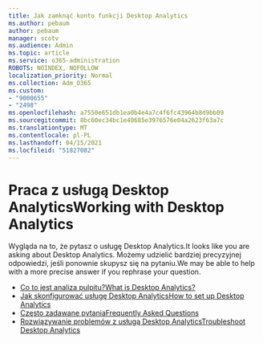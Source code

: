 ```yaml
---
title: Jak zamknąć konto funkcji Desktop Analytics
ms.author: pebaum
author: pebaum
manager: scotv
ms.audience: Admin
ms.topic: article
ms.service: o365-administration
ROBOTS: NOINDEX, NOFOLLOW
localization_priority: Normal
ms.collection: Adm_O365
ms.custom:
- "9000655"
- "2498"
ms.openlocfilehash: a7550e651db1ea0b4e4a7c4f6fc43964b8d9bb09
ms.sourcegitcommit: 8bc60ec34bc1e40685e3976576e04a2623f63a7c
ms.translationtype: MT
ms.contentlocale: pl-PL
ms.lasthandoff: 04/15/2021
ms.locfileid: "51827082"
---
```

# <a name="working-with-desktop-analytics"></a><span data-ttu-id="93cde-102">Praca z usługą Desktop Analytics</span><span class="sxs-lookup"><span data-stu-id="93cde-102">Working with Desktop Analytics</span></span>

<span data-ttu-id="93cde-103">Wygląda na to, że pytasz o usługę Desktop Analytics.</span><span class="sxs-lookup"><span data-stu-id="93cde-103">It looks like you are asking about Desktop Analytics.</span></span> <span data-ttu-id="93cde-104">Możemy udzielić bardziej precyzyjnej odpowiedzi, jeśli ponownie skupysz się na pytaniu.</span><span class="sxs-lookup"><span data-stu-id="93cde-104">We may be able to help with a more precise answer if you rephrase your question.</span></span>

- [<span data-ttu-id="93cde-105">Co to jest analiza pulpitu?</span><span class="sxs-lookup"><span data-stu-id="93cde-105">What is Desktop Analytics?</span></span>](https://docs.microsoft.com/configmgr/desktop-analytics/overview)
- [<span data-ttu-id="93cde-106">Jak skonfigurować usługę Desktop Analytics</span><span class="sxs-lookup"><span data-stu-id="93cde-106">How to set up Desktop Analytics</span></span>](https://docs.microsoft.com/configmgr/desktop-analytics/set-up)
- [<span data-ttu-id="93cde-107">Często zadawane pytania</span><span class="sxs-lookup"><span data-stu-id="93cde-107">Frequently Asked Questions</span></span>](https://docs.microsoft.com/configmgr/desktop-analytics/faq)
- [<span data-ttu-id="93cde-108">Rozwiązywanie problemów z usługą Desktop Analytics</span><span class="sxs-lookup"><span data-stu-id="93cde-108">Troubleshoot Desktop Analytics</span></span>](https://docs.microsoft.com/configmgr/desktop-analytics/troubleshooting)